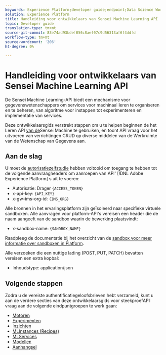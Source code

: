 ```yaml
---
keywords: Experience Platform;developer guide;endpoint;Data Science Workspace;popular topics
solution: Experience Platform
title: Handleiding voor ontwikkelaars van Sensei Machine Learning API
topic: Developer guide
translation-type: tm+mt
source-git-commit: 83e74ad93bdef056c8aef07c9d56313af6f4ddfd
workflow-type: tm+mt
source-wordcount: '206'
ht-degree: 0%

---
```



# Handleiding voor ontwikkelaars van Sensei Machine Learning API

De Sensei Machine Learning-API biedt een mechanisme voor gegevenswetenschappers om services voor machinaal leren te organiseren en te beheren, van algoritme voor instappen tot experimenteren en implementatie van services.

Deze ontwikkelaarsgids verstrekt stappen om u te helpen beginnen de het Leren API [van de](https://www.adobe.io/apis/experienceplatform/home/api-reference.html#!acpdr/swagger-specs/sensei-ml-api.yaml)Sensei Machine te gebruiken, en toont API vraag voor het uitvoeren van verrichtingen CRUD op diverse middelen van de Werkruimte van de Wetenschap van Gegevens aan.

## Aan de slag

U moet de [autorisatiezelfstudie](../../tutorials/authentication.md) hebben voltooid om toegang te hebben tot de volgende aanvraagheaders om aanroepen van API&#39; [!DNL Adobe Experience Platform] s uit te voeren:

* Autorisatie: Drager `{ACCESS_TOKEN}`
* x-api-key: `{API_KEY}`
* x-gw-ims-org-id: `{IMS_ORG}`

Alle bronnen in het ervaringsplatform zijn geïsoleerd naar specifieke virtuele sandboxen. Alle aanvragen voor platform-API&#39;s vereisen een header die de naam aangeeft van de sandbox waarin de bewerking plaatsvindt:

* x-sandbox-name: `{SANDBOX_NAME}`

Raadpleeg de documentatie bij het overzicht van de [sandbox voor meer informatie over sandboxen in Platform](../../sandboxes/home.md).

Alle verzoeken die een nuttige lading (POST, PUT, PATCH) bevatten vereisen een extra kopbal:

* Inhoudstype: application/json

## Volgende stappen

Zodra u de vereiste authentificatiegeloofsbrieven hebt verzameld, kunt u aan de verdere secties van deze ontwikkelaarsgids voor steekproefAPI vraag aan de volgende eindpuntgroepen te werk gaan:

* [Motoren](./engines.md)
* [Experimenten](./experiments.md)
* [Inzichten](./insights.md)
* [MLInstances (Recipes)](./mlinstances.md)
* [MLServices](./mlservices.md)
* [Modellen](./models.md)
* [Aanhangsel](./appendix.md)